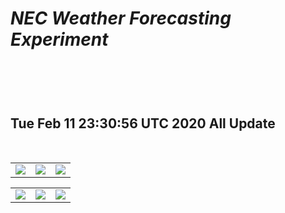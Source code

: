 
# *NEC Weather Forecasting Experiment*
<br><br><br>
Tue Feb 11 23:30:56 UTC 2020 All Update
-------------------------------------------------------------
<br>
<table><tr>
<td><img src=https://github.com/Geek-007/NEC_Weather_Forecasting_Experiment/blob/master/WRF/2020021112/2020021112_t2m.gif border=0></td>
<td><img src=https://github.com/Geek-007/NEC_Weather_Forecasting_Experiment/blob/master/WRF/2020021112/2020021112_uv10m.gif border=0></td>
<td><img src=https://github.com/Geek-007/NEC_Weather_Forecasting_Experiment/blob/master/WRF/2020021112/2020021112_rh2m.gif border=0></td>
</tr></table>
<table><tr>
<td><img src=https://github.com/Geek-007/NEC_Weather_Forecasting_Experiment/blob/master/WRF/2020021112/2020021112_precip.gif border=0></td>
<td><img src=https://github.com/Geek-007/NEC_Weather_Forecasting_Experiment/blob/master/WRF/2020021112/2020021112_snowfall.gif border=0></td>
<td><img src=https://github.com/Geek-007/NEC_Weather_Forecasting_Experiment/blob/master/WRF/2020021112/2020021112_snowcover.gif border=0></td>
</tr></table>
<br>


